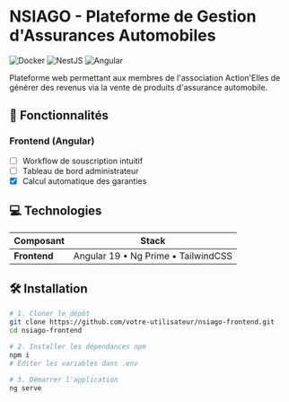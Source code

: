 # NSIAGO - Plateforme de Gestion d'Assurances Automobiles

![Docker](https://img.shields.io/badge/Docker-2CA5E0?style=flat&logo=docker&logoColor=white)
![NestJS](https://img.shields.io/badge/NestJS-E0234E?style=flat&logo=nestjs&logoColor=white)
![Angular](https://img.shields.io/badge/Angular-DD0031?style=flat&logo=angular&logoColor=white)

Plateforme web permettant aux membres de l'association Action'Elles de générer des revenus via la vente de produits d'assurance automobile.

## 🚀 Fonctionnalités

### Frontend (Angular)
- [ ] Workflow de souscription intuitif
- [ ] Tableau de bord administrateur
- [x] Calcul automatique des garanties

## 💻 Technologies

| Composant       | Stack                                                                 |
|-----------------|-----------------------------------------------------------------------|
| **Frontend**    | Angular 19 • Ng Prime • TailwindCSS                                   |

## 🛠 Installation

```bash
# 1. Cloner le dépôt
git clone https://github.com/votre-utilisateur/nsiago-frontend.git
cd nsiago-frontend

# 2. Installer les dépendances npm
npm i
# Éditer les variables dans .env

# 3. Démarrer l'application
ng serve
